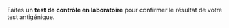 Faites un **test de contrôle en laboratoire** pour confirmer le résultat de votre test antigénique.
